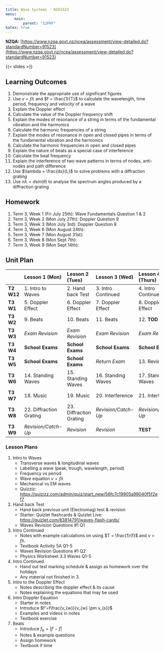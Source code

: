 ```yaml
---
title: Wave Systems - AS91523
menu:
    main:
        parent: "12PHY"
katex: true
---
```


__NZQA:__ [https://www.nzqa.govt.nz/ncea/assessment/view-detailed.do?standardNumber=91523](https://www.nzqa.govt.nz/ncea/assessment/view-detailed.do?standardNumber=91523)

{{< slides >}}

## Learning Outcomes

1. Demonstrate the appropriate use of significant figures
2. Use $v=f \lambda$ and $f = \frac{1}{T}$ to calculate the wavelength, time period, frequency and velocity of a wave
3. Explain the Doppler effect
4. Calculate the value of the Doppler frequency shift
5. Explain the modes of resonance of a string in terms of the fundamental vibration and the harmonics
6. Calculate the harmonic frequencies of a string
7. Explain the modes of resonance in open and closed pipes in terms of the fundamental vibration and the harmonics
8. Calculate the harmonic frequencies in open and closed pipes
9. Explain the nature of beats as a special case of interference
10. Calculate the beat frequency
11. Explain the interference of two wave patterns in terms of nodes, anti-nodes and path difference
12. Use $\lambda = \frac{dx}{L}$ to solve problems with a diffraction grating
13. Use $n\lambda = dsin(\theta)$ to analyse the spectrum angles produced by a diffraction grating

## Homework

1. Term 3, Week 1 (Fri July 25th): Wave Fundamentals Question 1 & 2
2. Term 3, Week 2 (Mon July 27th): Doppler Question 9
3. Term 3, Week 3 (Mon July 3rd): Doppler Question 8
4. Term 3, Week 6 (Mon August 24th): 
5. Term 3, Week 7 (Mon August 31st): 
6. Term 3, Week 8 (Mon Sept 7th): 
7. Term 3, Week 9 (Mon Sept 14th):  

## Unit Plan


|             | Lesson 1 (Mon)           | Lesson 2 (Tues)          | Lesson 3 (Wed)       | Lesson 4 (Thurs)     |
|:------------|:-------------------------|:-------------------------|:---------------------|:---------------------|
| __T2 W12__  | 1. Intro to Waves        | 2. Hand back Test        | 3. Intro Continued   | 4. Intro Continued   |
| __T3 W1__   | 5. Doppler Effect        | 6. Doppler Effect        | 7. Doppler Effect    | 8. Doppler Effect    |
| __T3 W2__   | 9. Beats                 | 10. Beats                | 11. Beats            | 12. __TOD__          |
| __T3 W3__   | _Exam Revision_          | _Exam Revision_          | _Exam Revision_      | _Exam Revision_      |
| __T3 W4__   | __School Exams__         | __School Exams__         | __School Exams__     | __School Exams__     |
| __T3 W5__   | __School Exams__         | __School Exams__         | _Return Exam_        | 13. Review           |
| __T3 W6__   | 14. Standing Waves       | 15. Standing Waves       | 16. Standing Waves   | 17. Standing Waves   |
| __T3 W7__   | 18. Music                | 19. Music                | 20. Interference     | 21. Interference     |
| __T3 W8__   | 22. Diffraction Grating  | 23. Diffraction Grating  | _Revision/Catch-Up_  | _Revision/Catch-Up_  |
| __T3 W9__   | _Revision/Catch-Up_      | _Revision_               | _Revision_           | __TEST__             |

### Lesson Plans

1. Intro to Waves
    - Transverse waves & longitudinal waves
    - Labelling a wave (peak, trough, wavelength, period)
    - Frequency vs period
    - Wave equation $v=f\lambda$
    - Mechanical vs EM waves
    - Quizziz: https://quizizz.com/admin/quiz/start_new/56fc7c19905a99040f5f2ef7
2. Hand back Test
    - Hand back previous unit (Electromag) test & revision
    - Starter: Quizlet flashcards & Quizlet Live: https://quizlet.com/83814791/waves-flash-cards/
    - Waves Revision Questions #1 Q1
3. Intro Continued
    - Notes with example calculations on using $T = \frac{1}{f}$ and $v=f\lambda$.
    - Textbook Activity 5A Q1-5
    - Waves Revision Questions #1 Q2
    - Physics Worksheet 3.3 Waves Q1-5
4. Intro Continued
    - Hand out test marking schedule & assign as homework over the holidays
    - Any material not finished in 3.
5. Intro to the Doppler Effect
    - Notes describing the doppler effect & its cause
    - Notes explaining the equations that may be used
6. Intro Doppler Equation
    - Starter in notes
    - Introduce $f'=f\frac{v_{w}}{v_{w} \pm v_{s}}$
    - Examples and videos in notes
    - Textbook exercise
9. Beats
    - Introduce $f_{b} = | f' - f |$
    - Notes & example questions
    - Assign homework
    - Textbook if time